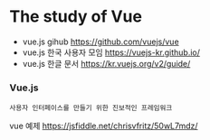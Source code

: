 # The study of Vue
- vue.js gihub https://github.com/vuejs/vue
- vue.js 한국 사용자 모임 https://vuejs-kr.github.io/
- vue.js 한글 문서 https://kr.vuejs.org/v2/guide/
### Vue.js
    사용자 인터페이스를 만들기 위한 진보적인 프레임워크

vue 예제 https://jsfiddle.net/chrisvfritz/50wL7mdz/